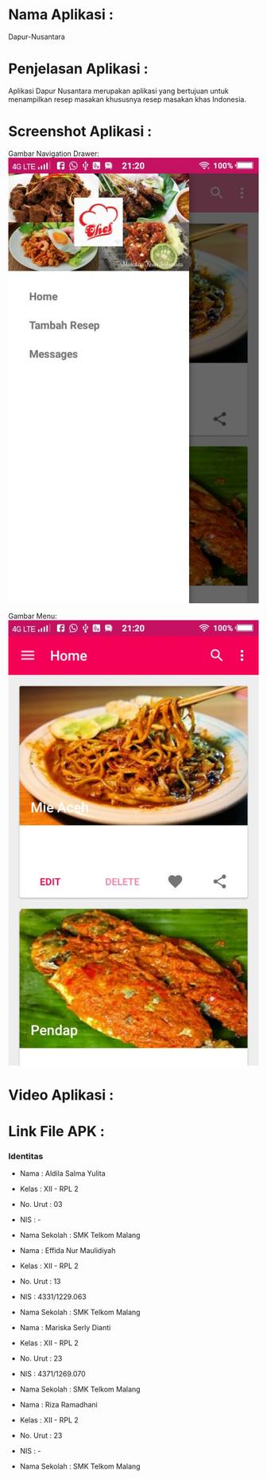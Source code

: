 # Nama Aplikasi : 
Dapur-Nusantara
# Penjelasan Aplikasi : 
Aplikasi Dapur Nusantara merupakan aplikasi yang bertujuan untuk menampilkan resep masakan khususnya resep masakan khas Indonesia. 
# Screenshot Aplikasi :
Gambar Navigation Drawer: 
![alt text](https://github.com/aldilasalma/Dapur-Nusantara/blob/master/1.jpeg "Navigasi")

Gambar Menu: 
![alt text](https://github.com/aldilasalma/Dapur-Nusantara/blob/master/2.jpeg "Menu")

# Video Aplikasi :
# Link File APK :

### Identitas

+ Nama : Aldila Salma Yulita
+ Kelas : XII - RPL 2
+ No. Urut : 03
+ NIS : -
+ Nama Sekolah : SMK Telkom Malang

+ Nama : Effida Nur Maulidiyah
+ Kelas : XII - RPL 2
+ No. Urut : 13
+ NIS : 4331/1229.063
+ Nama Sekolah : SMK Telkom Malang

+ Nama : Mariska Serly Dianti
+ Kelas : XII - RPL 2
+ No. Urut : 23
+ NIS : 4371/1269.070
+ Nama Sekolah : SMK Telkom Malang

+ Nama : Riza Ramadhani
+ Kelas : XII - RPL 2
+ No. Urut : 23
+ NIS : -
+ Nama Sekolah : SMK Telkom Malang


